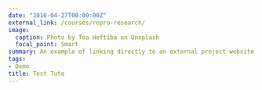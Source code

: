 ```yaml
---
date: "2016-04-27T00:00:00Z"
external_link: /courses/repro-research/
image:
  caption: Photo by Toa Heftiba on Unsplash
  focal_point: Smart
summary: An example of linking directly to an external project website using `external_link`.
tags:
- Demo
title: Test Tute
---
```


